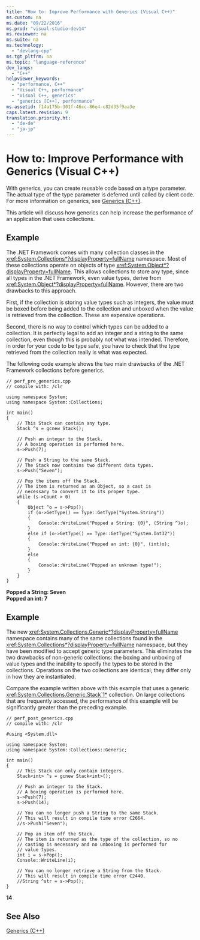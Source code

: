 ```yaml
---
title: "How to: Improve Performance with Generics (Visual C++)"
ms.custom: na
ms.date: "09/22/2016"
ms.prod: "visual-studio-dev14"
ms.reviewer: na
ms.suite: na
ms.technology: 
  - "devlang-cpp"
ms.tgt_pltfrm: na
ms.topic: "language-reference"
dev_langs: 
  - "C++"
helpviewer_keywords: 
  - "performance, C++"
  - "Visual C++, performance"
  - "Visual C++, generics"
  - "generics [C++], performance"
ms.assetid: f14a175b-301f-46cc-86e4-c82d35f9aa3e
caps.latest.revision: 9
translation.priority.ht: 
  - "de-de"
  - "ja-jp"
---
```

# How to: Improve Performance with Generics (Visual C++)
With generics, you can create reusable code based on a type parameter. The actual type of the type parameter is deferred until called by client code. For more information on generics, see [Generics (C++)](../VS_csharp/generics---c---component-extensions-.md).  
  
 This article will discuss how generics can help increase the performance of an application that uses collections.  
  
## Example  
 The .NET Framework comes with many collection classes in the <xref:System.Collections*?displayProperty=fullName> namespace. Most of these collections operate on objects of type <xref:System.Object*?displayProperty=fullName>. This allows collections to store any type, since all types in the .NET Framework, even value types, derive from <xref:System.Object*?displayProperty=fullName>. However, there are two drawbacks to this approach.  
  
 First, if the collection is storing value types such as integers, the value must be boxed before being added to the collection and unboxed when the value is retrieved from the collection. These are expensive operations.  
  
 Second, there is no way to control which types can be added to a collection. It is perfectly legal to add an integer and a string to the same collection, even though this is probably not what was intended. Therefore, in order for your code to be type safe, you have to check that the type retrieved from the collection really is what was expected.  
  
 The following code example shows the two main drawbacks of the .NET Framework collections before generics.  
  
```  
// perf_pre_generics.cpp  
// compile with: /clr  
  
using namespace System;  
using namespace System::Collections;  
  
int main()  
{  
    // This Stack can contain any type.  
    Stack ^s = gcnew Stack();  
  
    // Push an integer to the Stack.  
    // A boxing operation is performed here.  
    s->Push(7);  
  
    // Push a String to the same Stack.  
    // The Stack now contains two different data types.  
    s->Push("Seven");  
  
    // Pop the items off the Stack.  
    // The item is returned as an Object, so a cast is  
    // necessary to convert it to its proper type.  
    while (s->Count > 0)  
    {  
        Object ^o = s->Pop();  
        if (o->GetType() == Type::GetType("System.String"))  
        {  
            Console::WriteLine("Popped a String: {0}", (String ^)o);  
        }  
        else if (o->GetType() == Type::GetType("System.Int32"))  
        {  
            Console::WriteLine("Popped an int: {0}", (int)o);  
        }  
        else  
        {  
            Console::WriteLine("Popped an unknown type!");  
        }  
    }  
}  
```  
  
 **Popped a String: Seven**  
**Popped an int: 7**   
## Example  
 The new <xref:System.Collections.Generic*?displayProperty=fullName> namespace contains many of the same collections found in the <xref:System.Collections*?displayProperty=fullName> namespace, but they have been modified to accept generic type parameters. This eliminates the two drawbacks of non-generic collections: the boxing and unboxing of value types and the inability to specify the types to be stored in the collections. Operations on the two collections are identical; they differ only in how they are instantiated.  
  
 Compare the example written above with this example that uses a generic <xref:System.Collections.Generic.Stack`1*> collection. On large collections that are frequently accessed, the performance of this example will be significantly greater than the preceding example.  
  
```  
// perf_post_generics.cpp  
// compile with: /clr  
  
#using <System.dll>  
  
using namespace System;  
using namespace System::Collections::Generic;  
  
int main()  
{  
    // This Stack can only contain integers.  
    Stack<int> ^s = gcnew Stack<int>();  
  
    // Push an integer to the Stack.  
    // A boxing operation is performed here.  
    s->Push(7);  
    s->Push(14);  
  
    // You can no longer push a String to the same Stack.  
    // This will result in compile time error C2664.  
    //s->Push("Seven");  
  
    // Pop an item off the Stack.  
    // The item is returned as the type of the collection, so no  
    // casting is necessary and no unboxing is performed for  
    // value types.  
    int i = s->Pop();  
    Console::WriteLine(i);  
  
    // You can no longer retrieve a String from the Stack.  
    // This will result in compile time error C2440.  
    //String ^str = s->Pop();  
}  
```  
  
 **14**   
## See Also  
 [Generics (C++)](../VS_csharp/generics---c---component-extensions-.md)